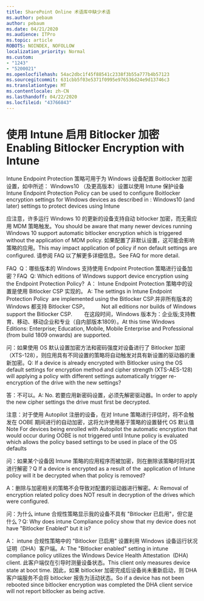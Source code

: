 ```yaml
---
title: SharePoint Online 术语库中缺少术语
ms.author: pebaum
author: pebaum
ms.date: 04/21/2020
ms.audience: ITPro
ms.topic: article
ROBOTS: NOINDEX, NOFOLLOW
localization_priority: Normal
ms.custom:
- "1243"
- "5200021"
ms.openlocfilehash: 54ac2dbc1f45f88541c2338f3b55a777b4b57123
ms.sourcegitcommit: 631cbb5f03e5371f0995e976536d24e9d13746c3
ms.translationtype: MT
ms.contentlocale: zh-CN
ms.lasthandoff: 04/22/2020
ms.locfileid: "43766843"
---
```

# <a name="enabling-bitlocker-encryption-with-intune"></a><span data-ttu-id="affcb-102">使用 Intune 启用 Bitlocker 加密</span><span class="sxs-lookup"><span data-stu-id="affcb-102">Enabling Bitlocker Encryption with Intune</span></span>

<span data-ttu-id="affcb-103">Intune Endpoint Protection 策略可用于为 Windows 设备配置 Boitlocker 加密设置，如中所述： Windows10 （及更高版本）设置以使用 Intune 保护设备</span><span class="sxs-lookup"><span data-stu-id="affcb-103">Intune Endpoint Protection Policy can be used to configure Boitlocker encryption settings for Windows devices as described in : Windows10 (and later) settings to protect devices using Intune</span></span>

<span data-ttu-id="affcb-104">应注意，许多运行 Windows 10 的更新的设备支持自动 bitlocker 加密，而无需应用 MDM 策略触发。</span><span class="sxs-lookup"><span data-stu-id="affcb-104">You should be aware that many newer devices running Windows 10 support automatic bitlocker encryption which is triggered without the application of MDM policy.</span></span> <span data-ttu-id="affcb-105">如果配置了非默认设置，这可能会影响策略的应用。</span><span class="sxs-lookup"><span data-stu-id="affcb-105">This may impact application of policy if non default settings are configured.</span></span> <span data-ttu-id="affcb-106">请参阅 FAQ 以了解更多详细信息。</span><span class="sxs-lookup"><span data-stu-id="affcb-106">See FAQ for more detail.</span></span>


<span data-ttu-id="affcb-107">FAQ  Q：哪些版本的 Windows 支持使用 Endpoint Protection 策略进行设备加密？</span><span class="sxs-lookup"><span data-stu-id="affcb-107">FAQ  Q: Which editions of Windows support device encryption using the Endpoint Protection Policy?</span></span>
<span data-ttu-id="affcb-108"> A： Intune Endpoint Protection 策略中的设置是使用 Bitlocker CSP 实现的。</span><span class="sxs-lookup"><span data-stu-id="affcb-108"> A: The settings in Intune Endpoint Protection Policy  are implemented using the Bitlocker CSP.</span></span><span data-ttu-id="affcb-109">并非所有版本的 Windows 都支持 Bitlocker CSP。 
     </span><span class="sxs-lookup"><span data-stu-id="affcb-109">  Not all editions nor builds of Windows support the Bitlocker CSP. 
     </span></span> <span data-ttu-id="affcb-110">在这段时间，Windows 版本为：企业版;支持教育、移动、移动企业和专业（自内部版本1809）。</span><span class="sxs-lookup"><span data-stu-id="affcb-110">At this time Windows Editions: Enterprise; Education, Mobile, Mobile Enterprise and Professional (from build 1809 onwards) are supported.</span></span>




<span data-ttu-id="affcb-111">问：如果使用 OS 默认设置加密方法和密码强度对设备进行了 Bitlocker 加密（XTS-128），则应用具有不同设置的策略将自动触发对具有新设置的驱动器的重新加密。</span><span class="sxs-lookup"><span data-stu-id="affcb-111">Q: If a device is already encrypted with Bitlocker using the OS default settings for encryption method and cipher strength (XTS-AES-128)  will applying a policy with different settings automatically trigger re-encryption of the drive with the new settings?</span></span>

<span data-ttu-id="affcb-112">答：不可以。</span><span class="sxs-lookup"><span data-stu-id="affcb-112">A: No.</span></span> <span data-ttu-id="affcb-113">若要应用新密码设置，必须先解密驱动器。</span><span class="sxs-lookup"><span data-stu-id="affcb-113">In order to apply the new cipher settings the drive must first be decrypted.</span></span>

<span data-ttu-id="affcb-114">注意：对于使用 Autopilot 注册的设备，在对 Intune 策略进行评估时，将不会触发在 OOBE 期间进行的自动加密，这将允许使用基于策略的设置替代 OS 默认值</span><span class="sxs-lookup"><span data-stu-id="affcb-114">Note For devices being enrolled with Autopilot the automatic encryption that would occur during OOBE is not triggered until Intune policy is evaluated which allows the policy based settings to be used in place of the OS defaults</span></span>




<span data-ttu-id="affcb-115">问：如果某个设备因 Intune 策略的应用程序而被加密，则在删除该策略时将对其进行解密？</span><span class="sxs-lookup"><span data-stu-id="affcb-115">Q If a device is encrypted as a result of the  application of Intune policy will it be decrypted when that policy is removed?</span></span>

<span data-ttu-id="affcb-116">A：删除与加密相关的策略不会导致对配置的驱动器进行解密。</span><span class="sxs-lookup"><span data-stu-id="affcb-116">A: Removal of encryption related policy does NOT result in decryption of the drives which were configured.</span></span>




<span data-ttu-id="affcb-117">问：为什么 intune 合规性策略显示我的设备不具有 "Bitlocker 已启用"，但它是什么？</span><span class="sxs-lookup"><span data-stu-id="affcb-117">Q: Why does intune Compliance policy show that my device does not have "Bitlocker Enabled" but it is?</span></span>

<span data-ttu-id="affcb-118">A： intune 合规性策略中的 "Bitlocker 已启用" 设置利用 Windows 设备运行状况证明（DHA）客户端。</span><span class="sxs-lookup"><span data-stu-id="affcb-118">A: The "Bitlocker enabled" setting in intune compliance policy utilizes the Windows Device Health Attestation  (DHA) client.</span></span> <span data-ttu-id="affcb-119">此客户端仅在引导时测量设备状态。</span><span class="sxs-lookup"><span data-stu-id="affcb-119">This client only measures device state at boot time.</span></span> <span data-ttu-id="affcb-120">因此，如果 bitlocker 加密完成后设备尚未重新启动，则 DHA 客户端服务不会将 bitlocker 报告为活动状态。</span><span class="sxs-lookup"><span data-stu-id="affcb-120">So if a device has not been rebooted since bitlocker encryption was completed the DHA client service will not report bitlocker as being active.</span></span>